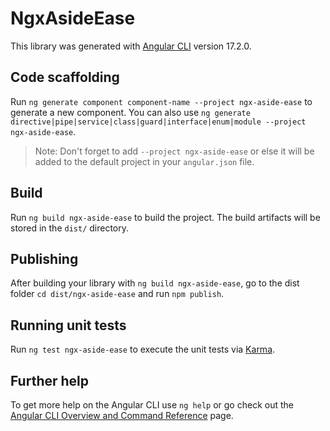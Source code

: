 # NgxAsideEase

This library was generated with [Angular CLI](https://github.com/angular/angular-cli) version 17.2.0.

## Code scaffolding

Run `ng generate component component-name --project ngx-aside-ease` to generate a new component. You can also use `ng generate directive|pipe|service|class|guard|interface|enum|module --project ngx-aside-ease`.
> Note: Don't forget to add `--project ngx-aside-ease` or else it will be added to the default project in your `angular.json` file. 

## Build

Run `ng build ngx-aside-ease` to build the project. The build artifacts will be stored in the `dist/` directory.

## Publishing

After building your library with `ng build ngx-aside-ease`, go to the dist folder `cd dist/ngx-aside-ease` and run `npm publish`.

## Running unit tests

Run `ng test ngx-aside-ease` to execute the unit tests via [Karma](https://karma-runner.github.io).

## Further help

To get more help on the Angular CLI use `ng help` or go check out the [Angular CLI Overview and Command Reference](https://angular.io/cli) page.
